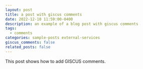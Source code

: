 ```yaml
---
layout: post
title: a post with giscus comments
date: 2022-12-10 11:59:00-0400
description: an example of a blog post with giscus comments
tags:
  - comments
categories: sample-posts external-services
giscus_comments: false
related_posts: false
---
```


This post shows how to add GISCUS comments.
